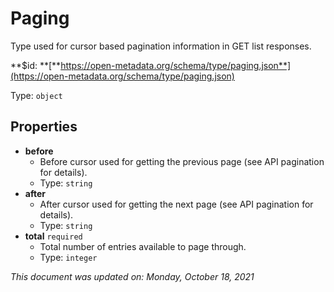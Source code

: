 # Paging

Type used for cursor based pagination information in GET list responses.

**$id: **[**https://open-metadata.org/schema/type/paging.json**](https://open-metadata.org/schema/type/paging.json)

Type: `object`

## Properties

* **before**
  * Before cursor used for getting the previous page (see API pagination for details).
  * Type: `string`
* **after**
  * After cursor used for getting the next page (see API pagination for details).
  * Type: `string`
* **total** `required`
  * Total number of entries available to page through.
  * Type: `integer`

_This document was updated on: Monday, October 18, 2021_
